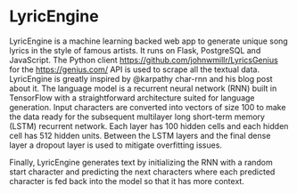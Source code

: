 # LyricEngine

LyricEngine is a machine learning backed web app to generate unique song lyrics in the style of famous artists.
It runs on Flask, PostgreSQL and JavaScript. The Python client https://github.com/johnwmillr/LyricsGenius for the https://genius.com/ API is used to scrape all the textual data. 
LyricEngine is greatly inspired by @karpathy char-rnn and his blog post about it. 
The language model is a recurrent neural network (RNN) built in TensorFlow with a straightforward 
architecture suited for language generation. Input characters are converted into vectors of 
size 100 to make the data ready for the subsequent multilayer long short-term memory (LSTM) 
recurrent network. Each layer has 100 hidden cells and each hidden cell has 512 hidden units. 
Between the LSTM layers and the final dense layer a dropout layer is used to mitigate overfitting issues.

Finally, LyricEngine generates text by initializing the RNN with a random start character and predicting the 
next characters where each predicted character is fed back into the model so that it has more context.
